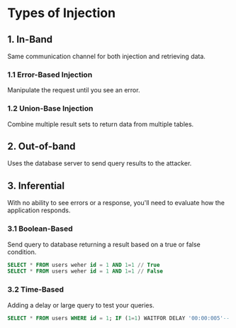 # Types of Injection

## 1. In-Band
Same communication channel for both injection and retrieving data.

### 1.1 Error-Based Injection
Manipulate the request until you see an error.

### 1.2 Union-Base Injection
Combine multiple result sets to return data from multiple tables.

## 2. Out-of-band
Uses the database server to send query results to the attacker.

## 3. Inferential
With no ability to see errors or a response, you'll need to evaluate how the application responds.

### 3.1 Boolean-Based 
Send query to database returning a result based on a true or false condition.
```sql
SELECT * FROM users weher id = 1 AND 1=1 // True 
SELECT * FROM users weher id = 1 AND 1=1 // False 
```

### 3.2 Time-Based
Adding a delay or large query to test your queries.
```sql
SELECT * FROM users WHERE id = 1; IF (1=1) WAITFOR DELAY '00:00:005'--
```
